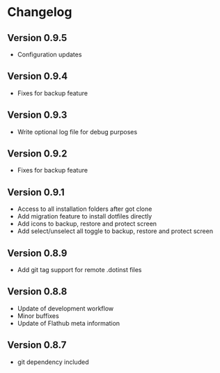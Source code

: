 # Changelog

## Version 0.9.5

- Configuration updates

## Version 0.9.4

- Fixes for backup feature

## Version 0.9.3

- Write optional log file for debug purposes

## Version 0.9.2

- Fixes for backup feature

## Version 0.9.1

- Access to all installation folders after got clone
- Add migration feature to install dotfiles directly
- Add icons to backup, restore and protect screen
- Add select/unselect all toggle to backup, restore and protect screen

## Version 0.8.9

- Add git tag support for remote .dotinst files

## Version 0.8.8

- Update of development workflow
- Minor buffixes
- Update of Flathub meta information

## Version 0.8.7

- git dependency included
